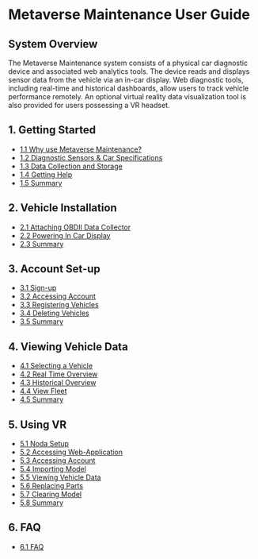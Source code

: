 # Metaverse Maintenance User Guide

## System Overview
The Metaverse Maintenance system consists of a physical car diagnostic device and associated web analytics tools. The device reads and displays sensor data from the vehicle via an in-car display. Web diagnostic tools, including real-time and historical dashboards, allow users to track vehicle performance remotely. An optional virtual reality data visualization tool is also provided for users possessing a VR headset.  

## 1. Getting Started
- [1.1 Why use Metaverse Maintenance?](https://github.com/rlogsdon7/Metaverse-Maintenance/blob/main/UserDocs/Why_Use_Metaverse_Maintenance%3F.md)
- [1.2 Diagnostic Sensors & Car Specifications](https://github.com/rlogsdon7/Metaverse-Maintenance/blob/main/UserDocs/DiagnosticSensorsAndCarSpecifications.md)
- [1.3 Data Collection and Storage](https://github.com/rlogsdon7/Metaverse-Maintenance/blob/main/UserDocs/DataCollectionAndStorage.md)
- [1.4 Getting Help](https://github.com/rlogsdon7/Metaverse-Maintenance/blob/main/UserDocs/gettinghelp.md)
- [1.5 Summary](https://github.com/rlogsdon7/Metaverse-Maintenance/blob/main/UserDocs/GettingStartedSummary.md)

## 2. Vehicle Installation
- [2.1 Attaching OBDII Data Collector]()
- [2.2 Powering In Car Display]()
- [2.3 Summary]()

## 3. Account Set-up
- [3.1 Sign-up](https://github.com/rlogsdon7/Metaverse-Maintenance/blob/main/UserDocs/SignUp.md)
- [3.2 Accessing Account](https://github.com/rlogsdon7/Metaverse-Maintenance/blob/main/UserDocs/AccessingAccount.md)
- [3.3 Registering Vehicles](https://github.com/rlogsdon7/Metaverse-Maintenance/blob/main/UserDocs/RegisteringNewVehichles.md)
- [3.4 Deleting Vehicles](https://github.com/rlogsdon7/Metaverse-Maintenance/blob/main/UserDocs/DeletingVehicles.md)
- [3.5 Summary](https://github.com/rlogsdon7/Metaverse-Maintenance/blob/main/UserDocs/AccountSetupSummary.md)

## 4. Viewing Vehicle Data
- [4.1 Selecting a Vehicle](https://github.com/rlogsdon7/Metaverse-Maintenance/blob/main/UserDocs/SelectVehicle.md)
- [4.2 Real Time Overview](https://github.com/rlogsdon7/Metaverse-Maintenance/blob/main/UserDocs/RealTimeOverview.md)
- [4.3 Historical Overview](https://github.com/rlogsdon7/Metaverse-Maintenance/blob/main/UserDocs/HistoricalOverview.md)
- [4.4 View Fleet](https://github.com/rlogsdon7/Metaverse-Maintenance/blob/main/UserDocs/ViewFleet.md)
- [4.5 Summary](https://github.com/rlogsdon7/Metaverse-Maintenance/blob/main/UserDocs/Viewing%20Vehicle%20Data%20Summary.md)

## 5. Using VR
- [5.1 Noda Setup](https://github.com/rlogsdon7/Metaverse-Maintenance/blob/main/UserDocs/NodaSetup.md)
- [5.2 Accessing Web-Application](https://github.com/rlogsdon7/Metaverse-Maintenance/blob/main/UserDocs/WebBrowser.md)
- [5.3 Accessing Account](https://github.com/rlogsdon7/Metaverse-Maintenance/blob/main/UserDocs/AccessingNodaAccount.md)
- [5.4 Importing Model](https://github.com/rlogsdon7/Metaverse-Maintenance/blob/main/UserDocs/ImportingModel.md)
- [5.5 Viewing Vehicle Data](https://github.com/rlogsdon7/Metaverse-Maintenance/blob/main/UserDocs/ViewingVehiclesNoda.md)
- [5.6 Replacing Parts]()
- [5.7 Clearing Model]()
- [5.8 Summary]()

## 6. FAQ
- [6.1 FAQ](https://github.com/rlogsdon7/Metaverse-Maintenance/blob/main/UserDocs/FAQ.md)
